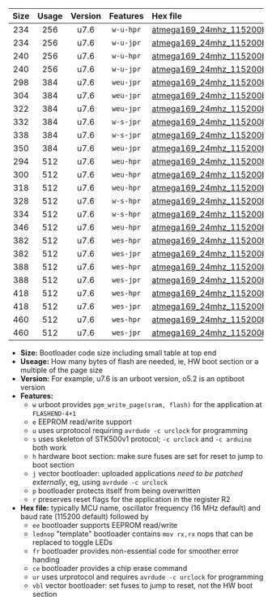 |Size|Usage|Version|Features|Hex file|
|:-:|:-:|:-:|:-:|:--|
|234|256|u7.6|`w-u-hpr`|[atmega169_24mhz_115200bps_ur.hex](https://raw.githubusercontent.com/stefanrueger/urboot/main/atmega169_24mhz_115200bps_ur.hex)|
|234|256|u7.6|`w-u-jpr`|[atmega169_24mhz_115200bps_ur_vbl.hex](https://raw.githubusercontent.com/stefanrueger/urboot/main/atmega169_24mhz_115200bps_ur_vbl.hex)|
|240|256|u7.6|`w-u-hpr`|[atmega169_24mhz_115200bps_lednop_ur.hex](https://raw.githubusercontent.com/stefanrueger/urboot/main/atmega169_24mhz_115200bps_lednop_ur.hex)|
|240|256|u7.6|`w-u-jpr`|[atmega169_24mhz_115200bps_lednop_ur_vbl.hex](https://raw.githubusercontent.com/stefanrueger/urboot/main/atmega169_24mhz_115200bps_lednop_ur_vbl.hex)|
|298|384|u7.6|`weu-jpr`|[atmega169_24mhz_115200bps_ee_ur_vbl.hex](https://raw.githubusercontent.com/stefanrueger/urboot/main/atmega169_24mhz_115200bps_ee_ur_vbl.hex)|
|304|384|u7.6|`weu-jpr`|[atmega169_24mhz_115200bps_ee_lednop_ur_vbl.hex](https://raw.githubusercontent.com/stefanrueger/urboot/main/atmega169_24mhz_115200bps_ee_lednop_ur_vbl.hex)|
|322|384|u7.6|`weu-jpr`|[atmega169_24mhz_115200bps_ee_lednop_fr_ur_vbl.hex](https://raw.githubusercontent.com/stefanrueger/urboot/main/atmega169_24mhz_115200bps_ee_lednop_fr_ur_vbl.hex)|
|332|384|u7.6|`w-s-jpr`|[atmega169_24mhz_115200bps_vbl.hex](https://raw.githubusercontent.com/stefanrueger/urboot/main/atmega169_24mhz_115200bps_vbl.hex)|
|338|384|u7.6|`w-s-jpr`|[atmega169_24mhz_115200bps_lednop_vbl.hex](https://raw.githubusercontent.com/stefanrueger/urboot/main/atmega169_24mhz_115200bps_lednop_vbl.hex)|
|350|384|u7.6|`weu-jpr`|[atmega169_24mhz_115200bps_ee_lednop_fr_ce_ur_vbl.hex](https://raw.githubusercontent.com/stefanrueger/urboot/main/atmega169_24mhz_115200bps_ee_lednop_fr_ce_ur_vbl.hex)|
|294|512|u7.6|`weu-hpr`|[atmega169_24mhz_115200bps_ee_ur.hex](https://raw.githubusercontent.com/stefanrueger/urboot/main/atmega169_24mhz_115200bps_ee_ur.hex)|
|300|512|u7.6|`weu-hpr`|[atmega169_24mhz_115200bps_ee_lednop_ur.hex](https://raw.githubusercontent.com/stefanrueger/urboot/main/atmega169_24mhz_115200bps_ee_lednop_ur.hex)|
|318|512|u7.6|`weu-hpr`|[atmega169_24mhz_115200bps_ee_lednop_fr_ur.hex](https://raw.githubusercontent.com/stefanrueger/urboot/main/atmega169_24mhz_115200bps_ee_lednop_fr_ur.hex)|
|328|512|u7.6|`w-s-hpr`|[atmega169_24mhz_115200bps.hex](https://raw.githubusercontent.com/stefanrueger/urboot/main/atmega169_24mhz_115200bps.hex)|
|334|512|u7.6|`w-s-hpr`|[atmega169_24mhz_115200bps_lednop.hex](https://raw.githubusercontent.com/stefanrueger/urboot/main/atmega169_24mhz_115200bps_lednop.hex)|
|346|512|u7.6|`weu-hpr`|[atmega169_24mhz_115200bps_ee_lednop_fr_ce_ur.hex](https://raw.githubusercontent.com/stefanrueger/urboot/main/atmega169_24mhz_115200bps_ee_lednop_fr_ce_ur.hex)|
|382|512|u7.6|`wes-hpr`|[atmega169_24mhz_115200bps_ee.hex](https://raw.githubusercontent.com/stefanrueger/urboot/main/atmega169_24mhz_115200bps_ee.hex)|
|382|512|u7.6|`wes-jpr`|[atmega169_24mhz_115200bps_ee_vbl.hex](https://raw.githubusercontent.com/stefanrueger/urboot/main/atmega169_24mhz_115200bps_ee_vbl.hex)|
|388|512|u7.6|`wes-hpr`|[atmega169_24mhz_115200bps_ee_lednop.hex](https://raw.githubusercontent.com/stefanrueger/urboot/main/atmega169_24mhz_115200bps_ee_lednop.hex)|
|388|512|u7.6|`wes-jpr`|[atmega169_24mhz_115200bps_ee_lednop_vbl.hex](https://raw.githubusercontent.com/stefanrueger/urboot/main/atmega169_24mhz_115200bps_ee_lednop_vbl.hex)|
|418|512|u7.6|`wes-hpr`|[atmega169_24mhz_115200bps_ee_lednop_fr.hex](https://raw.githubusercontent.com/stefanrueger/urboot/main/atmega169_24mhz_115200bps_ee_lednop_fr.hex)|
|418|512|u7.6|`wes-jpr`|[atmega169_24mhz_115200bps_ee_lednop_fr_vbl.hex](https://raw.githubusercontent.com/stefanrueger/urboot/main/atmega169_24mhz_115200bps_ee_lednop_fr_vbl.hex)|
|460|512|u7.6|`wes-hpr`|[atmega169_24mhz_115200bps_ee_lednop_fr_ce.hex](https://raw.githubusercontent.com/stefanrueger/urboot/main/atmega169_24mhz_115200bps_ee_lednop_fr_ce.hex)|
|460|512|u7.6|`wes-jpr`|[atmega169_24mhz_115200bps_ee_lednop_fr_ce_vbl.hex](https://raw.githubusercontent.com/stefanrueger/urboot/main/atmega169_24mhz_115200bps_ee_lednop_fr_ce_vbl.hex)|

- **Size:** Bootloader code size including small table at top end
- **Useage:** How many bytes of flash are needed, ie, HW boot section or a multiple of the page size
- **Version:** For example, u7.6 is an urboot version, o5.2 is an optiboot version
- **Features:**
  + `w` urboot provides `pgm_write_page(sram, flash)` for the application at `FLASHEND-4+1`
  + `e` EEPROM read/write support
  + `u` uses urprotocol requiring `avrdude -c urclock` for programming
  + `s` uses skeleton of STK500v1 protocol; `-c urclock` and `-c arduino` both work
  + `h` hardware boot section: make sure fuses are set for reset to jump to boot section
  + `j` vector bootloader: uploaded applications *need to be patched externally*, eg, using `avrdude -c urclock`
  + `p` bootloader protects itself from being overwritten
  + `r` preserves reset flags for the application in the register R2
- **Hex file:** typically MCU name, oscillator frequency (16 MHz default) and baud rate (115200 default) followed by
  + `ee` bootloader supports EEPROM read/write
  + `lednop` "template" bootloader contains `mov rx,rx` nops that can be replaced to toggle LEDs
  + `fr` bootloader provides non-essential code for smoother error handing
  + `ce` bootloader provides a chip erase command
  + `ur` uses urprotocol and requires `avrdude -c urclock` for programming
  + `vbl` vector bootloader: set fuses to jump to reset, not the HW boot section
